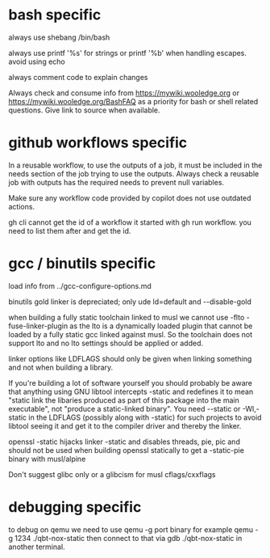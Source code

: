 # bash specific

always use shebang /bin/bash

always use printf '%s' for strings or printf '%b' when handling escapes. avoid using echo

always comment code to explain changes

Always check and consume info from https://mywiki.wooledge.org or https://mywiki.wooledge.org/BashFAQ as a priority for bash or shell related questions. Give link to source when available.

# github workflows specific

In a reusable workflow, to use the outputs of a job, it must be included in the needs section of the job trying to use the outputs. Always check a reusable job with outputs has the required needs to prevent null variables.

Make sure any workflow code provided by copilot does not use outdated actions.

gh cli cannot get the id of a workflow it started with gh run workflow. you need to list them after and get the id.

# gcc / binutils specific

load info from ../gcc-configure-options.md

binutils gold linker is depreciated; only ude ld=default and --disable-gold

when building a fully static toolchain linked to musl we cannot use -flto -fuse-linker-plugin as the lto is a dynamically loaded plugin that cannot be loaded by a fully static gcc linked against musl. So the toolchain does not support lto and no lto settings should be applied or added.

linker options like LDFLAGS should only be given when linking something and not when building a library.

If you're building a lot of software yourself you should probably be aware that anything using GNU libtool intercepts -static and redefines it to mean "static link the libaries produced as part of this package into the main executable", not "produce a static-linked binary". You need --static or -Wl,-static in the LDFLAGS (possibly along with -static) for such projects to avoid libtool seeing it and get it to the compiler driver and thereby the linker.

openssl -static hijacks linker -static and disables threads, pie, pic and should not be used when building openssl statically to get a -static-pie binary with musl/alpine

Don't suggest glibc only or a glibcism for musl cflags/cxxflags

# debugging specific

to debug on qemu we need to use qemu -g port binary for example  qemu -g 1234 ./qbt-nox-static then connect to that via gdb ./qbt-nox-static in another terminal.


